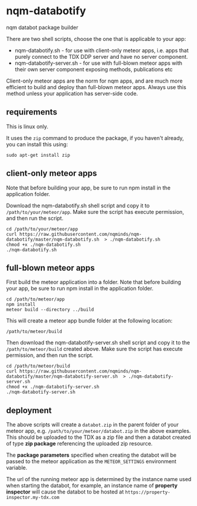 # nqm-databotify
nqm databot package builder

There are two shell scripts, choose the one that is applicable to your app:

* nqm-databotify.sh - for use with client-only meteor apps, i.e. apps that purely connect to the TDX DDP server and have no 
server component.  
* nqm-databotify-server.sh - for use with full-blown meteor apps with their own server component exposing methods, publications etc

Client-only meteor apps are the norm for nqm apps, and are much more efficient to build and deploy than full-blown meteor 
apps. Always use this method unless your application has server-side code.

## requirements
This is linux only.

It uses the `zip` command to produce the package, if you haven't already, you can install this using:

```
sudo apt-get install zip
```

## client-only meteor apps
Note that before building your app, be sure to run npm install in the application folder.

Download the nqm-databotify.sh shell script and copy it to `/path/to/your/meteor/app`. Make sure the script has execute 
permission, and then run the script.

```
cd /path/to/your/meteor/app
curl https://raw.githubusercontent.com/nqminds/nqm-databotify/master/nqm-databotify.sh  > ./nqm-databotify.sh
chmod +x ./nqm-databotify.sh
./nqm-databotify.sh
``` 

## full-blown meteor apps
First build the meteor application into a folder. Note that before building your app, be sure to run npm install
in the application folder.

```
cd /path/to/meteor/app
npm install
meteor build --directory ../build
```

This will create a meteor app bundle folder at the following location:

```
/path/to/meteor/build
```

Then download the nqm-databotify-server.sh shell script and copy it to the `/path/to/meteor/build` created above. Make sure the script has execute 
permission, and then run the script.

```
cd /path/to/meteor/build
curl https://raw.githubusercontent.com/nqminds/nqm-databotify/master/nqm-databotify-server.sh  > ./nqm-databotify-server.sh
chmod +x ./nqm-databotify-server.sh
./nqm-databotify-server.sh
``` 

## deployment
The above scripts will create a `databot.zip` in the parent folder of your meteor app, e.g. `/path/to/your/meteor/databot.zip` in 
the above examples. 
This should be uploaded to the TDX as a zip file and then a databot created of type **zip package** referencing the uploaded zip resource.

The **package parameters** specified when creating the databot will be passed to the meteor application as the 
`METEOR_SETTINGS` environment variable.

The url of the running meteor app is determined by the instance name used when starting the databot,
for example, an instance name of **property inspector** will cause the databot to be hosted at 
`https://property-inspector.my-tdx.com`
